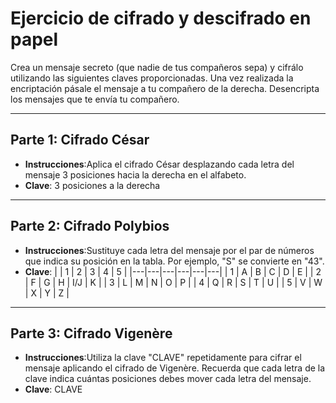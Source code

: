 <!-- Con # se ponen los títulos -->
# Ejercicio de cifrado y descifrado en papel

Crea un mensaje secreto (que nadie de tus compañeros sepa) y cifrálo utilizando las siguientes claves proporcionadas. Una vez realizada la encriptación pásale el mensaje a tu compañero de la derecha. Desencripta los mensajes que te envía tu compañero.

---

## Parte 1: Cifrado César 

* **Instrucciones**:Aplica el cifrado César desplazando cada letra del mensaje 3 posiciones hacia la derecha en el alfabeto.
* **Clave**: 3 posiciones a la derecha

---
## Parte 2: Cifrado Polybios 

* **Instrucciones**:Sustituye cada letra del mensaje por el par de números que indica su posición en la tabla. Por ejemplo, "S" se convierte en "43".
* **Clave**: 
|   | 1 | 2 | 3 | 4 | 5 |
|---|---|---|---|---|---|
| 1 | A | B | C | D | E |
| 2 | F | G | H | I/J | K |
| 3 | L | M | N | O | P |
| 4 | Q | R | S | T | U |
| 5 | V | W | X | Y | Z |
---

## Parte 3: Cifrado Vigenère 

* **Instrucciones**:Utiliza la clave "CLAVE" repetidamente para cifrar el mensaje aplicando el cifrado de Vigenère. Recuerda que cada letra de la clave indica cuántas posiciones debes mover cada letra del mensaje.
* **Clave**: CLAVE
